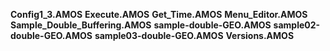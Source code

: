 **Config1_3.AMOS**
**Execute.AMOS**
**Get_Time.AMOS**
**Menu_Editor.AMOS**
**Sample_Double_Buffering.AMOS**
**sample-double-GEO.AMOS**
**sample02-double-GEO.AMOS**
**sample03-double-GEO.AMOS**
**Versions.AMOS**
